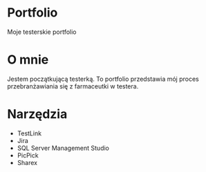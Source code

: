 # Portfolio
Moje testerskie portfolio

# O mnie
Jestem początkującą testerką. To portfolio przedstawia mój proces przebranżawiania się z farmaceutki w testera.

# Narzędzia
* TestLink
* Jira
* SQL Server Management Studio
* PicPick
* Sharex
